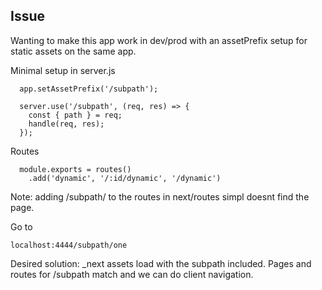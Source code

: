 ## Issue

Wanting to make this app work in dev/prod with an assetPrefix setup for static assets on the same app.

Minimal setup in server.js

```
  app.setAssetPrefix('/subpath');

  server.use('/subpath', (req, res) => {
    const { path } = req;
    handle(req, res);
  });
```

Routes
```
  module.exports = routes()
    .add('dynamic', '/:id/dynamic', '/dynamic')
```
Note: adding /subpath/ to the routes in next/routes simpl doesnt find the page.

Go to

```
localhost:4444/subpath/one
```

Desired solution: _next assets load with the subpath included. Pages and routes for /subpath match and we can do client navigation. 
